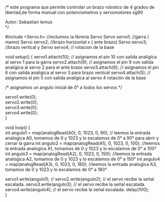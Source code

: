/*
  este programa que permite controlar un brazo robotico de 4 grados 
  de libertad,de forma manual con potenciometros y servomotores sg90

  Autor: Sebastian lemus  
*/

#include <Servo.h>  //incluimos la librería Servo
Servo servo1;          //garra ( mamo)
Servo servo2;         //brazo horizontal x ( ante brazo)
Servo servo3;         //brazo vertical y
Servo servo4;         // rotacion de la base

void setup() 
{ 
  servo1.attach(10);  // asignamos el pin 10 con salida analigica al servo 1 para la garra
  servo2.attach(9);  // asignamos el pin 9 con salida analigica al servo 2 para el ante brazo
  servo3.attach(6);  // asignamos el pin 6 con salida analigica al servo 3 para brazo vertical
  servo4.attach(5);  // asignamos el pin 5 con salida analigica al servo 4 rotación de la base

  /*
  asignamos un angulo inicial  de 0° a todos los servos
        */
        
  servo1.write(0);  
  servo2.write(0);  
  servo3.write(0);  
  servo4.write(0);  
} 

void loop() 
{                            
  int angulo1 = map(analogRead(A0), 0, 1023, 0, 90);  // leemos la entrada analogica A0, tomamos de 0 y 1023 y lo escalamos de 0° a 90° para abrir y cerrar la garra
  int angulo2 = map(analogRead(A1), 0, 1023, 0, 100); //leemos la entrada analogica A1, tomamos de 0 y 1023 y lo escalamos de 0° a 100°
  int angulo3 = map(analogRead(A2), 0, 1023, 0, 150); //leemos la entrada analogica A2, tomamos de 0 y 1023 y lo escalamos de 0° a 150°
  int angulo4 = map(analogRead(A3), 0, 1023, 0, 180); //leemos la entrada analogica A3, tomamos de 0 y 1023 y lo escalamos de 0° a 180°
  
  servo1.write(angulo1);  // 
  servo2.write(angulo2);  // el servo recibe la señal escalada.
  servo3.write(angulo3);  // el servo recibe la señal escalada.
  servo4.write(angulo4);  // el servo recibe la señal escalada.
  delay(100);            
}
